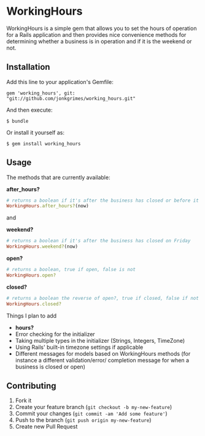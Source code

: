 # WorkingHours

WorkingHours is a simple gem that allows you to set the hours of operation
for a Rails application and then provides nice convenience methods
for determining whether a business is in operation and if it is the
weekend or not.

## Installation

Add this line to your application's Gemfile:

    gem 'working_hours', git: "git://github.com/jonkgrimes/working_hours.git"

And then execute:

    $ bundle

Or install it yourself as:

    $ gem install working_hours

## Usage

The methods that are currently available:

__after_hours?__
```ruby
# returns a boolean if it's after the business has closed or before it opens on a weekday
WorkingHours.after_hours?(now)
```

and

__weekend?__
```ruby
# returns a boolean if it's after the business has closed on Friday
WorkingHours.weekend?(now)
```

__open?__
```ruby
# returns a boolean, true if open, false is not
WorkingHours.open?
```

__closed?__
```ruby
# returns a boolean the reverse of open?, true if closed, false if not
WorkingHours.closed?
```

Things I plan to add
-  __hours?__
-  Error checking for the initializer
-  Taking multiple types in the initializer (Strings, Integers, TimeZone)
-  Using Rails' built-in timezone settings if applicable
-  Different messages for models based on WorkingHours methods (for instance
a different validation/error/ completion message for when a business is 
closed or open)

## Contributing

1. Fork it
2. Create your feature branch (`git checkout -b my-new-feature`)
3. Commit your changes (`git commit -am 'Add some feature'`)
4. Push to the branch (`git push origin my-new-feature`)
5. Create new Pull Request
